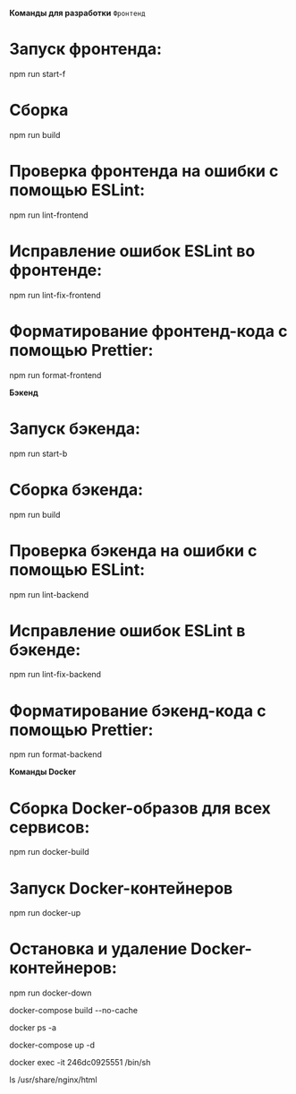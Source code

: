 **Команды для разработки**
`Фронтенд`

# Запуск фронтенда:
npm run start-f

# Сборка
npm run build

# Проверка фронтенда на ошибки с помощью ESLint:
npm run lint-frontend

# Исправление ошибок ESLint во фронтенде:
npm run lint-fix-frontend

# Форматирование фронтенд-кода с помощью Prettier:
npm run format-frontend

**Бэкенд**

# Запуск бэкенда:
npm run start-b

# Сборка бэкенда:
npm run build

# Проверка бэкенда на ошибки с помощью ESLint:
npm run lint-backend

# Исправление ошибок ESLint в бэкенде:
npm run lint-fix-backend

# Форматирование бэкенд-кода с помощью Prettier:
npm run format-backend

**Команды Docker**
# Сборка Docker-образов для всех сервисов:
npm run docker-build

# Запуск Docker-контейнеров
npm run docker-up

# Остановка и удаление Docker-контейнеров:
npm run docker-down


docker-compose build --no-cache

docker ps -a

docker-compose up -d

docker exec -it 246dc0925551 /bin/sh

ls /usr/share/nginx/html
